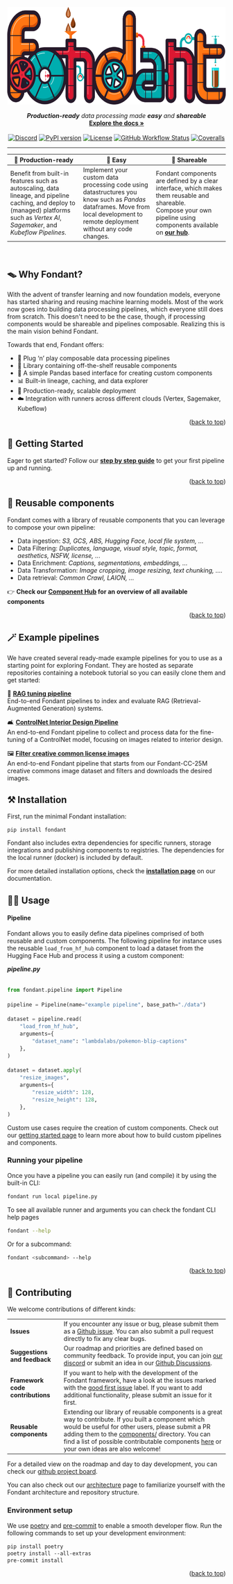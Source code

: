 <a id="top"></a>
<p align="center">
    <img src="https://raw.githubusercontent.com/ml6team/fondant/main/docs/art/fondant_banner.svg" style="height:225px;"/>
</p>
<p align="center">
    <i>
        <b>Production-ready</b> 
        data processing made 
        <b>easy</b> 
        and 
        <b>shareable</b>
    </i>
    <br>
    <a href="http://fondant.ai"><strong>Explore the docs »</strong></a>
    <br>
    <br>
    <a href="https://discord.gg/HnTdWhydGp"><img alt="Discord" src="https://dcbadge.vercel.app/api/server/HnTdWhydGp?style=flat-square"></a>
    <a href="https://pypi.org/project/fondant/"><img alt="PyPI version" src="https://img.shields.io/pypi/v/fondant?color=brightgreen&style=flat-square"></a>
    <a href="https://fondant.readthedocs.io/en/latest/license/"><img alt="License" src="https://img.shields.io/github/license/ml6team/fondant?style=flat-square&color=brightgreen"></a>
    <a href="https://github.com/ml6team/fondant/actions/workflows/pipeline.yaml"><img alt="GitHub Workflow Status" src="https://img.shields.io/github/actions/workflow/status/ml6team/fondant/pipeline.yaml?style=flat-square"></a>
    <a href="https://coveralls.io/github/ml6team/fondant?branch=main"><img alt="Coveralls" src="https://img.shields.io/coverallsCoverage/github/ml6team/fondant?style=flat-square"></a>
</p>

---

<table>
  <thead>
    <tr>
      <th width="33%">🚀 Production-ready</th>
      <th width="33%">👶 Easy</th>
      <th width="33%">👫 Shareable</th>
    </tr>
  </thead>
  <tbody>
    <tr>
      <td>
          Benefit from built-in features such as autoscaling, data lineage, and pipeline caching, and deploy to (managed) platforms such as <i>Vertex AI</i>, <i>Sagemaker</i>, and <i>Kubeflow Pipelines</i>.
      </td>
      <td>
          Implement your custom data processing code using datastructures you know such as <i>Pandas</i> dataframes.
          Move from local development to remote deployment without any code changes.
      </td>
      <td>
          Fondant components are defined by a clear interface, which makes them reusable and shareable.<br>
          Compose your own pipeline using components available on <a href="https://fondant.ai/en/latest/components/hub/"><b>our hub</b></a>.
      </td>
    </tr>
  </tbody>
</table>
<br>

## 🪤 Why Fondant?

With the advent of transfer learning and now foundation models, everyone has started sharing and 
reusing machine learning models. Most of the work now goes into building data processing 
pipelines, which everyone still does from scratch. 
This doesn't need to be the case, though, if processing components would be shareable and pipelines 
composable. Realizing this is the main vision behind Fondant.

Towards that end, Fondant offers:

- 🔧 Plug ‘n’ play composable data processing pipelines
- 🧩 Library containing off-the-shelf reusable components
- 🐼 A simple Pandas based interface for creating custom components
- 📊 Built-in lineage, caching, and data explorer
- 🚀 Production-ready, scalable deployment
- ☁️ Integration with runners across different clouds (Vertex, Sagemaker, Kubeflow)

<p align="right">(<a href="#top">back to top</a>)</p>

## 💨 Getting Started

Eager to get started? Follow our [**step by step guide**](https://fondant.ai/en/latest/guides/first_dataset/) to get your first pipeline up and running.

<p align="right">(<a href="#top">back to top</a>)</p>

## 🧩 Reusable components

Fondant comes with a library of reusable components that you can leverage to compose your own 
pipeline:

- Data ingestion: _S3, GCS, ABS, Hugging Face, local file system, ..._
- Data Filtering: _Duplicates, language, visual style, topic, format, aesthetics, NSFW, license, 
  ..._
- Data Enrichment: _Captions, segmentations, embeddings, ..._
- Data Transformation: _Image cropping, image resizing, text chunking, ...._
- Data retrieval: _Common Crawl, LAION, ..._

👉 **Check our [Component Hub](https://fondant.ai/en/latest/components/hub/) for an overview of all 
available components**

<p align="right">(<a href="#top">back to top</a>)</p>

## 🪄 Example pipelines

We have created several ready-made example pipelines for you to use as a starting point for exploring Fondant. 
They are hosted as separate repositories containing a notebook tutorial so you can easily clone them and get started:

📖 [**RAG tuning pipeline**](https://github.com/ml6team/fondant-usecase-RAG)  
End-to-end Fondant pipelines to index and evaluate RAG (Retrieval-Augmented Generation) systems.

🛋️ [**ControlNet Interior Design Pipeline**](https://github.com/ml6team/fondant-usecase-controlnet)  
An end-to-end Fondant pipeline to collect and process data for the fine-tuning of a ControlNet model, focusing on images related to interior design.

🖼️ [**Filter creative common license images**](https://github.com/ml6team/fondant-usecase-filter-creative-commons)  
An end-to-end Fondant pipeline that starts from our Fondant-CC-25M creative commons image dataset and filters and downloads the desired images.

## ⚒️ Installation

First, run the minimal Fondant installation:

```
pip install fondant
```

Fondant also includes extra dependencies for specific runners, storage integrations and publishing 
components to registries. The dependencies for the local runner (docker) is included by default.

For more detailed installation options, check the [**installation page**](https://fondant.ai/en/latest/guides/installation/) on our documentation.


## 👨‍💻 Usage

#### Pipeline

Fondant allows you to easily define data pipelines comprised of both reusable and custom
components. The following pipeline for instance uses the reusable `load_from_hf_hub` component
to load a dataset from the Hugging Face Hub and process it using a custom component:

**_pipeline.py_**
```python

from fondant.pipeline import Pipeline

pipeline = Pipeline(name="example pipeline", base_path="./data")

dataset = pipeline.read(
    "load_from_hf_hub",
    arguments={
        "dataset_name": "lambdalabs/pokemon-blip-captions"
    },
)

dataset = dataset.apply(
    "resize_images",
    arguments={
        "resize_width": 128,
        "resize_height": 128,
    },
)
```

Custom use cases require the creation of custom components. Check out our [getting started page](https://fondant.ai/en/latest/guides/first_dataset/) to learn
more about how to build custom pipelines and components.

### Running your pipeline

Once you have a pipeline you can easily run (and compile) it by using the built-in CLI:

```bash
fondant run local pipeline.py
```

To see all available runner and arguments you can check the fondant CLI help pages

```bash
fondant --help
```

Or for a subcommand:

```bash
fondant <subcommand> --help
```

<p align="right">(<a href="#top">back to top</a>)</p>

## 👭 Contributing

We welcome contributions of different kinds:

|                                  |                                                                                                                                                                                                                                                                                                                                                                                                                                                                               |
|----------------------------------|-------------------------------------------------------------------------------------------------------------------------------------------------------------------------------------------------------------------------------------------------------------------------------------------------------------------------------------------------------------------------------------------------------------------------------------------------------------------------------|
| **Issues**                       | If you encounter any issue or bug, please submit them as a [Github issue](https://github.com/ml6team/fondant/issues). You can also submit a pull request directly to fix any clear bugs.                                                                                                                                                                                                                                                                                      |
| **Suggestions and feedback**     | Our roadmap and priorities are defined based on community feedback. To provide input, you can join [our discord](https://discord.gg/HnTdWhydGp) or submit an idea in our [Github Discussions](https://github.com/ml6team/fondant/discussions/categories/ideas).                                                                                                                                                                                                               |
| **Framework code contributions** | If you want to help with the development of the Fondant framework, have a look at the issues marked with the [good first issue](https://github.com/ml6team/fondant/issues?q=is%3Aopen+is%3Aissue+label%3A%22good+first+issue%22) label. If you want to add additional functionality, please submit an issue for it first.                                                                                                                                                     |
| **Reusable components**          | Extending our library of reusable components is a great way to contribute. If you built a component which would be useful for other users, please submit a PR adding them to the [components/](https://github.com/ml6team/fondant/tree/main/src/fondant/components) directory. You can find a list of possible contributable components [here](https://github.com/ml6team/fondant/issues?q=is%3Aissue+is%3Aopen+label%3A%22Components%22) or your own ideas are also welcome! |

For a detailed view on the roadmap and day to day development, you can check our [github project
board](https://github.com/orgs/ml6team/projects/1).

You can also check out our [architecture](docs/architecture.md) page to familiarize yourself with the Fondant architecture and repository structure.

### Environment setup

We use [poetry](https://python-poetry.org/docs/) and [pre-commit](https://pre-commit.com/) to enable a smooth developer flow. Run the following commands to
set up your development environment:

```shell
pip install poetry
poetry install --all-extras
pre-commit install
```

<p align="right">(<a href="#top">back to top</a>)</p>
